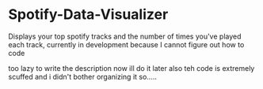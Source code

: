 # Spotify-Data-Visualizer
Displays your top spotify tracks and the number of times you've played each track, currently in development because I cannot figure out how to code


too lazy to write the description now ill do it later
also teh code is extremely scuffed and i didn't bother organizing it so.....
